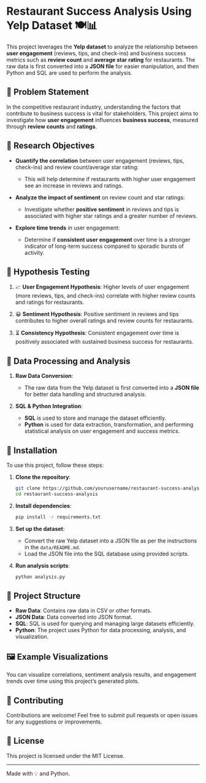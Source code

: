 # Restaurant Success Analysis Using Yelp Dataset 🍽️📊

This project leverages the **Yelp dataset** to analyze the relationship between **user engagement** (reviews, tips, and check-ins) and business success metrics such as **review count** and **average star rating** for restaurants. The raw data is first converted into a **JSON file** for easier manipulation, and then Python and SQL are used to perform the analysis.

## 📝 Problem Statement

In the competitive restaurant industry, understanding the factors that contribute to business success is vital for stakeholders. This project aims to investigate how **user engagement** influences **business success**, measured through **review counts** and **ratings**.

## 🎯 Research Objectives

- **Quantify the correlation** between user engagement (reviews, tips, check-ins) and review count/average star rating: 
  - This will help determine if restaurants with higher user engagement see an increase in reviews and ratings.

- **Analyze the impact of sentiment** on review count and star ratings:
  - Investigate whether **positive sentiment** in reviews and tips is associated with higher star ratings and a greater number of reviews.

- **Explore time trends** in user engagement:
  - Determine if **consistent user engagement** over time is a stronger indicator of long-term success compared to sporadic bursts of activity.

## 🧪 Hypothesis Testing

1. 📈 **User Engagement Hypothesis**: Higher levels of user engagement (more reviews, tips, and check-ins) correlate with higher review counts and ratings for restaurants.

2. 😀 **Sentiment Hypothesis**: Positive sentiment in reviews and tips contributes to higher overall ratings and review counts for restaurants.

3. ⏳ **Consistency Hypothesis**: Consistent engagement over time is positively associated with sustained business success for restaurants.

## 🔧 Data Processing and Analysis

1. **Raw Data Conversion**:
    - The raw data from the Yelp dataset is first converted into a **JSON file** for better data handling and structured analysis.

2. **SQL & Python Integration**:
    - **SQL** is used to store and manage the dataset efficiently.
    - **Python** is used for data extraction, transformation, and performing statistical analysis on user engagement and success metrics.

## 🔧 Installation

To use this project, follow these steps:

1. **Clone the repository**:
    ```bash
    git clone https://github.com/yourusername/restaurant-success-analysis.git
    cd restaurant-success-analysis
    ```

2. **Install dependencies**:
    ```bash
    pip install -r requirements.txt
    ```

3. **Set up the dataset**:
    - Convert the raw Yelp dataset into a JSON file as per the instructions in the `data/README.md`.
    - Load the JSON file into the SQL database using provided scripts.

4. **Run analysis scripts**:
    ```bash
    python analysis.py
    ```

## 📂 Project Structure

- **Raw Data**: Contains raw data in CSV or other formats.
- **JSON Data**: Data converted into JSON format.
- **SQL**: SQL is used for querying and managing large datasets efficiently.
- **Python**: The project uses Python for data processing, analysis, and visualization.

## 🖼️ Example Visualizations

You can visualize correlations, sentiment analysis results, and engagement trends over time using this project’s generated plots.


## 🤝 Contributing

Contributions are welcome! Feel free to submit pull requests or open issues for any suggestions or improvements.

## 📝 License

This project is licensed under the MIT License.

---

Made with 💡 and Python.





